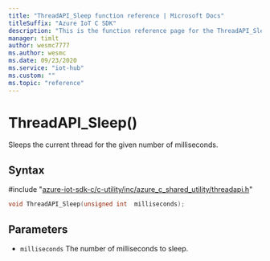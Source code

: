 ```yaml
---                             
title: "ThreadAPI_Sleep function reference | Microsoft Docs" 
titleSuffix: "Azure IoT C SDK"            
description: "This is the function reference page for the ThreadAPI_Sleep() function in the Azure IoT C SDK. This SDK is used with Azure IoT Hub and Azure IoT Hub Device Provisioning Service"            
manager: timlt                 
author: wesmc7777              
ms.author: wesmc               
ms.date: 09/23/2020                    
ms.service: "iot-hub"             
ms.custom: ""                
ms.topic: "reference"        
---                            
```


# ThreadAPI_Sleep()

Sleeps the current thread for the given number of milliseconds.

## Syntax

\#include "[azure-iot-sdk-c/c-utility/inc/azure_c_shared_utility/threadapi.h](../threadapi-h.md)"  
```C
void ThreadAPI_Sleep(unsigned int  milliseconds);
```

## Parameters
* `milliseconds` The number of milliseconds to sleep.

